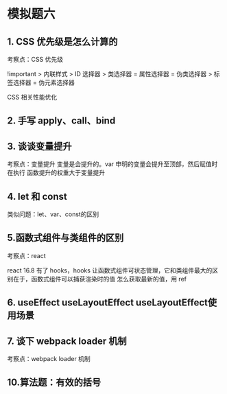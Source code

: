 # 模拟题六



## 1. CSS 优先级是怎么计算的

考察点：CSS 优先级

!important > 内联样式 > ID 选择器 > 类选择器 = 属性选择器 = 伪类选择器 > 标签选择器 = 伪元素选择器

CSS 相关性能优化



## 2. 手写 apply、call、bind 



## 3. 谈谈变量提升

考察点：变量提升
变量是会提升的。var 申明的变量会提升至顶部，然后赋值时在执行
函数提升的权重大于变量提升



## 4. let 和 const

类似问题：let、var、const的区别



## 5.函数式组件与类组件的区别

考察点：react

react 16.8 有了 hooks，hooks 让函数式组件可状态管理，它和类组件最大的区别在于，函数式组件可以捕获渲染时的值
怎么获取最新的值，用 ref



## 6. useEffect useLayoutEffect useLayoutEffect使用场景



## 7. 谈下 webpack loader 机制

考察点：webpack loader 机制











## 10.算法题：有效的括号




